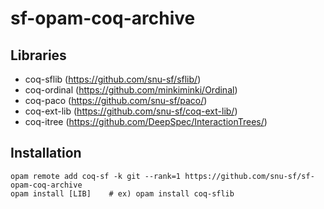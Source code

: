 # sf-opam-coq-archive

## Libraries
- coq-sflib (https://github.com/snu-sf/sflib/)
- coq-ordinal (https://github.com/minkiminki/Ordinal)
- coq-paco (https://github.com/snu-sf/paco/)
- coq-ext-lib (https://github.com/snu-sf/coq-ext-lib/)
- coq-itree (https://github.com/DeepSpec/InteractionTrees/)

## Installation
```
opam remote add coq-sf -k git --rank=1 https://github.com/snu-sf/sf-opam-coq-archive
opam install [LIB]    # ex) opam install coq-sflib
```

